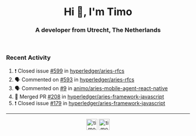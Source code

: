 <h1 align="center">Hi 👋, I'm Timo</h1>
<h3 align="center">A developer from Utrecht, The Netherlands</h3>
<br/>
<!-- https://github.com/rahuldkjain/github-profile-readme-generator --!>

<!--  <p align="left"><img src="https://github-readme-stats.vercel.app/api?username=timoglastra&show_icons=true&count_private=true&" alt="timoglastra" /></p> --!>

<!--
Github language stats
<p align="left"><img src="https://github-readme-stats.vercel.app/api/top-langs/?username=timoglastra&layout=compact" alt="timoglastra" /><p>
-->

<!-- Codestats language stats -->
<!-- <p align="left"><img src="https://codestats-readme.vercel.app/api/top-langs/?username=timoglastra&layout=compact&language_count=12" alt="timoglastra" /><p>    --!>
  
<h3>Recent Activity</h3>

<!--START_SECTION:activity-->
1. ❗️ Closed issue [#599](https://github.com/hyperledger/aries-rfcs/issues/599) in [hyperledger/aries-rfcs](https://github.com/hyperledger/aries-rfcs)
2. 🗣 Commented on [#593](https://github.com/hyperledger/aries-rfcs/issues/593) in [hyperledger/aries-rfcs](https://github.com/hyperledger/aries-rfcs)
3. 🗣 Commented on [#9](https://github.com/animo/aries-mobile-agent-react-native/issues/9) in [animo/aries-mobile-agent-react-native](https://github.com/animo/aries-mobile-agent-react-native)
4. 🎉 Merged PR [#208](https://github.com/hyperledger/aries-framework-javascript/pull/208) in [hyperledger/aries-framework-javascript](https://github.com/hyperledger/aries-framework-javascript)
5. ❗️ Closed issue [#179](https://github.com/hyperledger/aries-framework-javascript/issues/179) in [hyperledger/aries-framework-javascript](https://github.com/hyperledger/aries-framework-javascript)
<!--END_SECTION:activity-->

---

<p align="center">
<a href="https://twitter.com/timoglastra" target="blank"><img align="center" src="https://cdn.jsdelivr.net/npm/simple-icons@3.0.1/icons/twitter.svg" alt="timoglastra" height="30" width="30" /></a>
<a href="https://linkedin.com/in/timoglastra" target="blank"><img align="center" src="https://cdn.jsdelivr.net/npm/simple-icons@3.0.1/icons/linkedin.svg" alt="timoglastra" height="30" width="30" /></a>
</p>



